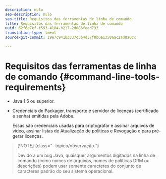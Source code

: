 ```yaml
---
description: nulo
seo-description: nulo
seo-title: Requisitos das ferramentas de linha de comando
title: Requisitos das ferramentas de linha de comando
uuid: 62f6e7ef-f593-4184-b217-2d086fead733
translation-type: tm+mt
source-git-commit: 19e7c941b3337c3b4d37f0b6a1350aac2ad8a0cc

---
```



# Requisitos das ferramentas de linha de comando {#command-line-tools-requirements}

* Java 1.5 ou superior.
* Credenciais do Packager, transporte e servidor de licenças (certificado e senha) emitidas pela Adobe.

   Essas são credenciais usadas para criptografar e assinar arquivos de vídeo, assinar listas de Atualização de políticas e Revogação e para pré-gerar licenças.

>[!NOTE] {class=&quot;- tópico/observação &quot;}
>
>Devido a um bug Java, quaisquer argumentos digitados na linha de comando (como nomes de arquivos, nomes de políticas DRM ou descrições) podem usar somente caracteres do conjunto de caracteres padrão do seu sistema operacional.